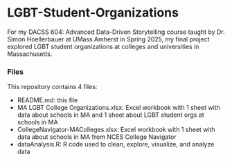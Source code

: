 # LGBT-Student-Organizations
For my DACSS 604: Advanced Data-Driven Storytelling course taught by Dr. Simon Hoellerbauer at UMass Amherst in Spring 2025, my final project explored LGBT student organizations at colleges and universities in Massachusetts.

### Files
This repository contains 4 files:
- README.md: this file
- MA LGBT College Organizations.xlsx: Excel workbook with 1 sheet with data about schools in MA and 1 sheet about LGBT student orgs at schools in MA
- CollegeNavigator-MAColleges.xlsx: Excel workbook with 1 sheet with data about schools in MA from NCES College Navigator
- dataAnalysis.R: R code used to clean, explore, visualize, and analyze data
